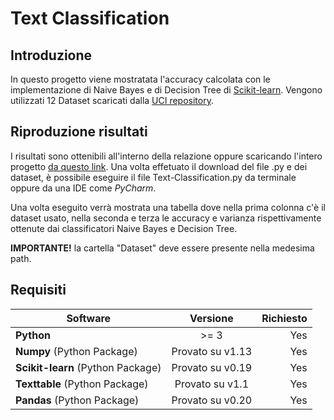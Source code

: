 # Text Classification

## Introduzione 
In questo progetto viene mostratata l'accuracy calcolata con le implementazione
 di Naive Bayes e di Decision Tree di [Scikit-learn](http://scikit-learn.org/stable/). Vengono utilizzati 12 
 Dataset scaricati dalla [UCI repository](https://archive.ics.uci.edu/ml/datasets.html).
 
## Riproduzione risultati
I risultati sono ottenibili all'interno della relazione oppure scaricando l'intero
 progetto [da questo link](https://github.com/AlessandroSoci/Naive-Bayes-vs-Decision-Tree/archive/master.zip).
Una volta effetuato il download del file .py e dei dataset, è
possibile eseguire il file Text-Classification.py da terminale oppure da una IDE
come *PyCharm*.

Una volta eseguito verrà mostrata una tabella dove nella prima colonna c'è il
dataset usato, nella seconda e terza le accuracy e varianza rispettivamente 
ottenute dai classificatori Naive Bayes e Decision Tree.

**IMPORTANTE!** la cartella "Dataset" deve essere presente nella medesima path. 


## Requisiti
| Software                                                    | Versione       | Richiesto|
| ------------------------------------------------------------|:--------------:| --------:|
| **Python**                                                  |     >= 3     |    Yes   |
| **Numpy** (Python Package)                                  |Provato su v1.13|    Yes   |
| **Scikit-learn** (Python Package)                           |Provato su v0.19|    Yes   |
| **Texttable** (Python Package)                              |Provato su v1.1 |    Yes   |
| **Pandas** (Python Package)                                 |Provato su v0.20|    Yes   |